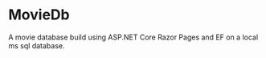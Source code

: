 # MovieDb
A movie database build using ASP.NET Core Razor Pages and EF on a local ms sql database. 

